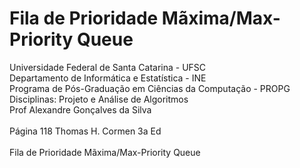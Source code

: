 # Fila de Prioridade Mãxima/Max-Priority Queue
Universidade Federal de Santa Catarina - UFSC<br>
Departamento de Informática e Estatística - INE<br>
Programa de Pós-Graduação em Ciências da Computação - PROPG<br>
Disciplinas: Projeto e Análise de Algoritmos<br>
Prof Alexandre Gonçalves da Silva<br>
<br>
Página 118 Thomas H. Cormen 3a Ed<br>
<br>
Fila de Prioridade Mãxima/Max-Priority Queue<br>
